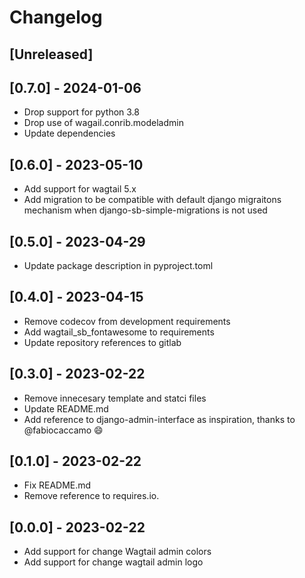 # Changelog

## [Unreleased]

## [0.7.0] - 2024-01-06

* Drop support for python 3.8
* Drop use of wagail.conrib.modeladmin
* Update dependencies

## [0.6.0] - 2023-05-10

* Add support for wagtail 5.x
* Add migration to be compatible with default django migraitons mechanism when django-sb-simple-migrations is not used

## [0.5.0] - 2023-04-29

* Update package description in pyproject.toml

## [0.4.0] - 2023-04-15

* Remove codecov from development requirements
* Add wagtail_sb_fontawesome to requirements
* Update repository references to gitlab

## [0.3.0] - 2023-02-22

* Remove innecesary template and statci files
* Update README.md
* Add reference to django-admin-interface as inspiration, thanks to @fabiocaccamo :smile:

## [0.1.0] - 2023-02-22

* Fix README.md
* Remove reference to requires.io.

## [0.0.0] - 2023-02-22

* Add support for change Wagtail admin colors
* Add support for change wagtail admin logo
